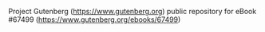 Project Gutenberg (https://www.gutenberg.org) public repository for
eBook #67499 (https://www.gutenberg.org/ebooks/67499)
